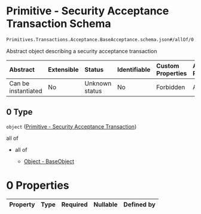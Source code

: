 # Primitive - Security Acceptance Transaction Schema

```txt
Primitives.Transactions.Acceptance.BaseAcceptance.schema.json#/allOf/0
```

Abstract object describing a security acceptance transaction

| Abstract            | Extensible | Status         | Identifiable | Custom Properties | Additional Properties | Access Restrictions | Defined In                                                                                                                                    |
| :------------------ | :--------- | :------------- | :----------- | :---------------- | :-------------------- | :------------------ | :-------------------------------------------------------------------------------------------------------------------------------------------- |
| Can be instantiated | No         | Unknown status | No           | Forbidden         | Allowed               | none                | [PlanSecurityAcceptance.schema.json*](../../schema/objects/transactions/acceptance/PlanSecurityAcceptance.schema.json "open original schema") |

## 0 Type

`object` ([Primitive - Security Acceptance Transaction](plansecurityacceptance-allof-primitive---security-acceptance-transaction.md))

all of

*   all of

    *   [Object - BaseObject](issuer-allof-object---baseobject.md "check type definition")

# 0 Properties

| Property | Type | Required | Nullable | Defined by |
| :------- | :--- | :------- | :------- | :--------- |
